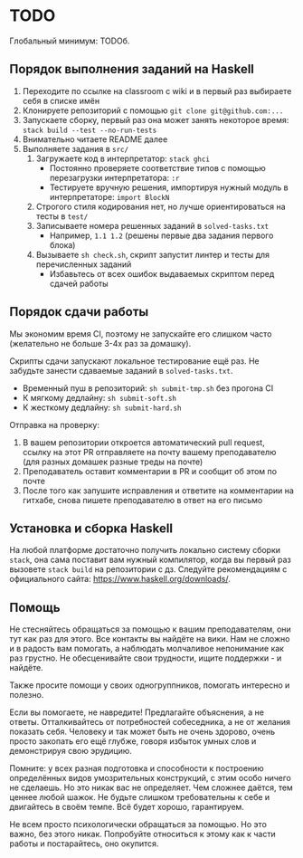 # TODO

Глобальный минимум: TODOб.

## Порядок выполнения заданий на Haskell

1. Переходите по ссылке на classroom с wiki и в первый раз выбираете себя в списке имён
2. Клонируете репозиторий с помощью `git clone git@github.com:...`
3. Запускаете сборку, первый раз она может занять некоторое время: `stack build --test --no-run-tests`
4. Внимательно читаете README далее
5. Выполняете задания в `src/`
   1. Загружаете код в интерпретатор: `stack ghci`
       * Постоянно проверяете соответствие типов с помощью перезагрузки интерпретатора: `:r`
       * Тестируете вручную решения, импортируя нужный модуль в интерпретаторе: `import BlockN`
   2. Строгого стиля кодирования нет, но лучше ориентироваться на тесты в `test/`
   3. Записываете номера решенных заданий в `solved-tasks.txt`
       * Например, `1.1 1.2` (решены первые два задания первого блока)
   4. Вызываете `sh check.sh`, скрипт запустит линтер и тесты для перечисленных заданий
      * Избавьтесь от всех ошибок выдаваемых скриптом перед сдачей работы

## Порядок сдачи работы

Мы экономим время CI, поэтому не запускайте его слишком часто (желательно не больше 3-4х раз за домашку).

Скрипты сдачи запускают локальное тестирование ещё раз. Не забудьте занести сдаваемые заданий в `solved-tasks.txt`.

* Временный пуш в репозиторий: `sh submit-tmp.sh` без прогона CI
* К мягкому дедлайну: `sh submit-soft.sh`
* К жесткому дедлайну: `sh submit-hard.sh`

Отправка на проверку:
1. В вашем репозитории откроется автоматический pull request, ссылку на этот PR отправляете на почту вашему преподавателю (для разных домашек разные треды на почте)
2. Преподаватель оставит комментарии в PR и сообщит об этом по почте
3. После того как запушите исправления и ответите на комментарии на гитхабе, снова пишете преподавателю в ответ на его письмо

## Установка и сборка Haskell

На любой платформе достаточно получить локально систему сборки `stack`, она сама поставит вам нужный компилятор, когда вы первый раз вызовете `stack build` на репозитории с дз.
Следуйте рекомендациям с официального сайта: https://www.haskell.org/downloads/.

## Помощь

Не стесняйтесь обращаться за помощью к вашим преподавателям, они тут как раз для этого.
Все контакты вы найдёте на вики.
Нам не сложно и в радость вам помогать, а наблюдать молчаливое непонимание как раз грустно.
Не обесценивайте свои трудности, ищите поддержки - и найдёте.

Также просите помощи у своих одногруппников, помогать интересно и полезно.

Если вы помогаете, не навредите!
Предлагайте объяснения, а не ответы.
Отталкивайтесь от потребностей собеседника, а не от желания показать себя.
Человеку и так может быть не очень здорово, очень просто закопать его ещё глубже, говоря избыток умных слов и демонстрируя свою эрудицию.

Помните: у всех разная подготовка и способности к построению определённых видов умозрительных конструкций, с этим особо ничего не сделаешь.
Но это никак вас не определяет.
Чем сложнее даётся, тем ценнее любой шажок.
Не будьте слишком требовательны к себе и двигайтесь в своём темпе.
Всё будет хорошо, гарантируем.

Не всем просто психологически обращаться за помощью.
Но это важно, без этого никак.
Попробуйте относиться к этому как к части работы и постарайтесь, оно окупится.
